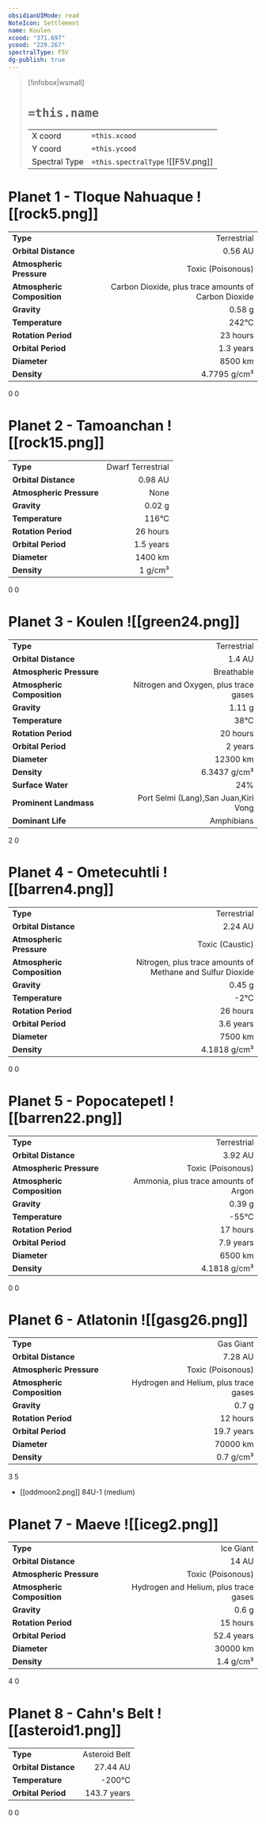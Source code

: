 ```yaml
---
obsidianUIMode: read
NoteIcon: Settlement
name: Koulen
xcood: "371.697"
ycood: "229.267"
spectralType: F5V
dg-publish: true
---
```

> [!infobox|wsmall]
> # `=this.name`
> | | |
> | - | - |
> | X coord | `=this.xcood` |
> | Y coord| `=this.ycood` |
> | Spectral Type | `=this.spectralType` ![[F5V.png]] |

# Planet 1 - Tloque Nahuaque ![[rock5.png]]
|                             |                           |
| --------------------------- | -------------------------:|
| **Type**                    |             Terrestrial |
| **Orbital Distance**        |   0.56 AU |
| **Atmospheric Pressure**    |       Toxic (Poisonous) |
| **Atmospheric Composition** |      Carbon Dioxide, plus trace amounts of Carbon Dioxide |
| **Gravity**                 |        0.58 g |
| **Temperature**             |    242°C |
| **Rotation Period**         |  23 hours |
| **Orbital Period** | 1.3 years |
| **Diameter**                |      8500 km | 
| **Density**                 |    4.7795 g/cm³ |



0
0



# Planet 2 - Tamoanchan ![[rock15.png]]
|                             |                           |
| --------------------------- | -------------------------:|
| **Type**                    |             Dwarf Terrestrial |
| **Orbital Distance**        |   0.98 AU |
| **Atmospheric Pressure**    |       None |
| **Gravity**                 |        0.02 g |
| **Temperature**             |    116°C |
| **Rotation Period**         |  26 hours |
| **Orbital Period** | 1.5 years |
| **Diameter**                |      1400 km | 
| **Density**                 |    1 g/cm³ |



0
0



# Planet 3 - Koulen ![[green24.png]]
|                             |                           |
| --------------------------- | -------------------------:|
| **Type**                    |             Terrestrial |
| **Orbital Distance**        |   1.4 AU |
| **Atmospheric Pressure**    |       Breathable |
| **Atmospheric Composition** |      Nitrogen and Oxygen, plus trace gases |
| **Gravity**                 |        1.11 g |
| **Temperature**             |    38°C |
| **Rotation Period**         |  20 hours |
| **Orbital Period** | 2 years |
| **Diameter**                |      12300 km | 
| **Density**                 |    6.3437 g/cm³ |
| **Surface Water**           |           24% | 
| **Prominent Landmass**      |         Port Selmi (Lang),San Juan,Kiri Vong | 
| **Dominant Life**           |         Amphibians |



2
0



# Planet 4 - Ometecuhtli ![[barren4.png]]
|                             |                           |
| --------------------------- | -------------------------:|
| **Type**                    |             Terrestrial |
| **Orbital Distance**        |   2.24 AU |
| **Atmospheric Pressure**    |       Toxic (Caustic) |
| **Atmospheric Composition** |      Nitrogen, plus trace amounts of Methane and Sulfur Dioxide |
| **Gravity**                 |        0.45 g |
| **Temperature**             |    -2°C |
| **Rotation Period**         |  26 hours |
| **Orbital Period** | 3.6 years |
| **Diameter**                |      7500 km | 
| **Density**                 |    4.1818 g/cm³ |



0
0



# Planet 5 - Popocatepetl ![[barren22.png]]
|                             |                           |
| --------------------------- | -------------------------:|
| **Type**                    |             Terrestrial |
| **Orbital Distance**        |   3.92 AU |
| **Atmospheric Pressure**    |       Toxic (Poisonous) |
| **Atmospheric Composition** |      Ammonia, plus trace amounts of Argon |
| **Gravity**                 |        0.39 g |
| **Temperature**             |    -55°C |
| **Rotation Period**         |  17 hours |
| **Orbital Period** | 7.9 years |
| **Diameter**                |      6500 km | 
| **Density**                 |    4.1818 g/cm³ |



0
0



# Planet 6 - Atlatonin ![[gasg26.png]]
|                             |                           |
| --------------------------- | -------------------------:|
| **Type**                    |             Gas Giant |
| **Orbital Distance**        |   7.28 AU |
| **Atmospheric Pressure**    |       Toxic (Poisonous) |
| **Atmospheric Composition** |      Hydrogen and Helium, plus trace gases |
| **Gravity**                 |        0.7 g |
| **Rotation Period**         |  12 hours |
| **Orbital Period** | 19.7 years |
| **Diameter**                |      70000 km | 
| **Density**                 |    0.7 g/cm³ |



3
5

- [[oddmoon2.png]] 84U-1 (medium)

# Planet 7 - Maeve ![[iceg2.png]]
|                             |                           |
| --------------------------- | -------------------------:|
| **Type**                    |             Ice Giant |
| **Orbital Distance**        |   14 AU |
| **Atmospheric Pressure**    |       Toxic (Poisonous) |
| **Atmospheric Composition** |      Hydrogen and Helium, plus trace gases |
| **Gravity**                 |        0.6 g |
| **Rotation Period**         |  15 hours |
| **Orbital Period** | 52.4 years |
| **Diameter**                |      30000 km | 
| **Density**                 |    1.4 g/cm³ |



4
0



# Planet 8 - Cahn's Belt ![[asteroid1.png]]
|                             |                           |
| --------------------------- | -------------------------:|
| **Type**                    |             Asteroid Belt |
| **Orbital Distance**        |   27.44 AU |
| **Temperature**             |    -200°C |
| **Orbital Period** | 143.7 years |



0
0



